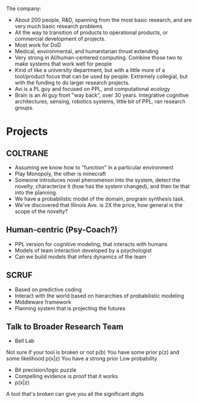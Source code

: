 The company:
* About 200 people, R&D, spanning from the most basic research,
  and are very much basic research problems
* All the way to transition of products to operational products,
  or commercial development of projects.
* Most work for DoD
* Medical, environmental, and humanitarian thrust extending
* Very strong in AI/human-centered computing. Combine those two to
  make systems that work well for people
* Kind of like a university department, but with a little more of a
  tool/product focus that can be used by people. Extremely collegial,
  but with the funding to do larger research projects.
* Avi is a PL guy and focused on PPL, and computational ecology
* Brain is an AI guy from "way back", over 30 years. Integrative cognitive
  architectures, sensing, robotics systems, little bit of PPL, ran research
  groups.

# Projects
## COLTRANE
* Assuming we know how to "function" in a particular environment
* Play Monopoly, the other is minecraft
* Someone introduces novel phenomenon into the system, detect the novelty,
  characterize it (how has the system changed), and then tie that into the
  planning.
* We have a probabilistic model of the domain, program synthesis task.
* We've discovered that Illinois Ave. is 2X the price, how general is the scope
  of the novelty?

## Human-centric (Psy-Coach?)
* PPL version for cognitive modeling, that interacts with humans
* Models of team interaction developed by a psychologist
* Can we build models that infers dynamics of the team

## SCRUF
* Based on predictive coding
* Interact with the world based on hierarchies of probabilistic modeling
* Middleware framework
* Planning system that is projecting the futures

## Talk to Broader Research Team
* Bell Lab



Not sure if your tool is broken or not p(b)
You have some prior p(z) and some likelihood p(x|z)
You have a strong prior
Low probability
- Bit precision/logic puzzle
- Compelling evidence is proof that it works
- p(x|z)

A tool that's broken can give you all the significant digits
